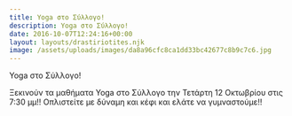 ```yaml
---
title: Yoga στο Σύλλογο!
description: Yoga στο Σύλλογο!
date: 2016-10-07T12:24:16+00:00
layout: layouts/drastiriotites.njk
image: /assets/uploads/images/da8a96cfc8ca1dd33bc42677c8b9c7c6.jpg
---
```


<!-- excerpt -->
Yoga στο Σύλλογο!

Ξεκινούν τα μαθήματα Yoga στο Σύλλογο την Τετάρτη 12 Οκτωβρίου στις 7:30 μμ!!
Οπλιστείτε με δύναμη και κέφι και ελάτε να γυμναστούμε!!
